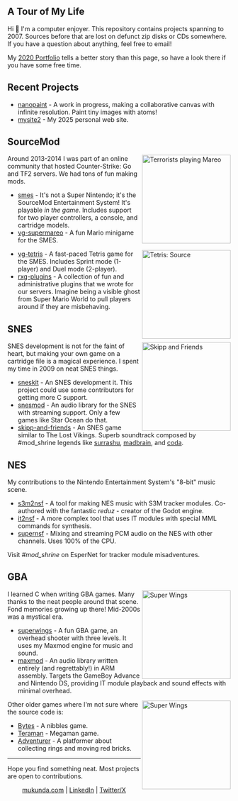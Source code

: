 ## A Tour of My Life

Hi 👋 I'm a computer enjoyer. This repository contains projects spanning to 2007. Sources before that are lost on defunct zip disks or CDs somewhere. If you have a question about anything, feel free to email!

My [2020 Portfolio](https://github.com/mukunda-/portfolio) tells a better story than this page, so have a look there if you have some free time.

## Recent Projects
* [nanopaint](https://github.com/mukunda-/nanopaint) - A work in progress, making a collaborative canvas with infinite resolution. Paint tiny images with atoms!
* [mysite2](https://github.com/mukunda-/mysite2) - My 2025 personal web site.

## SourceMod
<img align="right" width="200" src="https://github.com/user-attachments/assets/bb6a7b47-251a-4550-9b21-6294ca5fb258" alt="Terrorists playing Mareo">
Around 2013-2014 I was part of an online community that hosted Counter-Strike: Go and TF2 servers. We had tons of fun making mods.

* [smes](https://github.com/mukunda-/smes) - It's not a Super Nintendo; it's the SourceMod Entertainment System! It's playable _in the game_. Includes support for two player controllers, a console, and cartridge models.
* [vg-supermareo](https://github.com/mukunda-/vg-supermareo) - A fun Mario minigame for the SMES.

<img align="right" width="200" src="https://github.com/user-attachments/assets/d4cbd4ef-e9e4-478c-9dbf-c020954868cc" alt="Tetris: Source">

* [vg-tetris](https://github.com/mukunda-/vg-tetris) - A fast-paced Tetris game for the SMES. Includes Sprint mode (1-player) and Duel mode (2-player).
* [rxg-plugins](https://github.com/mukunda-/rxg-plugins) - A collection of fun and administrative plugins that we wrote for our servers. Imagine being a visible ghost from Super Mario World to pull players around if they are misbehaving.

## SNES
<img src="https://github.com/user-attachments/assets/8e4a9e0c-574d-42c3-822f-5a192c1e6431" alt="Skipp and Friends" align="right" width="200">

SNES development is not for the faint of heart, but making your own game on a cartridge file is a magical experience. I spent my time in 2009 on neat SNES things.
* [sneskit](https://github.com/mukunda-/sneskit) - An SNES development it. This project could use some contributors for getting more C support.
* [snesmod](https://github.com/mukunda-/snesmod) - An audio library for the SNES with streaming support. Only a few games like Star Ocean do that.
* [skipp-and-friends](https://github.com/mukunda-/skipp-and-friends) - An SNES game similar to The Lost Vikings. Superb soundtrack composed by #mod_shrine legends like [surrashu](https://x.com/surasshu), [madbrain](https://x.com/MrMadbrain), and [coda](https://x.com/codatrigger).

## NES
My contributions to the Nintendo Entertainment System's "8-bit" music scene.
* [s3m2nsf](https://github.com/mukunda-/s3m2nsf) - A tool for making NES music with S3M tracker modules. Co-authored with the fantastic _reduz_ - creator of the Godot engine.
* [it2nsf](https://github.com/mukunda-/it2nsf) - A more complex tool that uses IT modules with special MML commands for synthesis.
* [supernsf](https://github.com/mukunda-/supernsf) - Mixing and streaming PCM audio on the NES with other channels. Uses 100% of the CPU.

Visit _#mod_shrine_ on EsperNet for tracker module misadventures.

## GBA
<img align="right" src="https://github.com/user-attachments/assets/29697b65-1bf6-49ab-ad47-a84a5ef46752" alt="Super Wings" width="200">
I learned C when writing GBA games. Many thanks to the neat people around that scene. Fond memories growing up there! Mid-2000s was a mystical era.

* [superwings](https://github.com/mukunda-/superwings) - A fun GBA game, an overhead shooter with three levels. It uses my Maxmod engine for music and sound.
* [maxmod](https://github.com/devkitPro/maxmod) - An audio library written entirely (and regrettably!) in ARM assembly. Targets the GameBoy Advance and Nintendo DS, providing IT module playback and sound effects with minimal overhead.

<img align="right" src="https://github.com/user-attachments/assets/96d9b35f-0ae8-4600-ac3f-0e611e297cff" alt="Super Wings" width="200">

Other older games where I'm not sure where the source code is:
* [Bytes](https://pdroms.de/files/nintendo-gameboyadvance-gba/bytes) - A nibbles game.
* [Teraman](https://www.gamebrew.org/wiki/Teraman_GBA) - Megaman game.
* [Adventurer](https://mukunda.com/projects.html) - A platformer about collecting rings and moving red bricks.

---
Hope you find something neat. Most projects are open to contributions.

<p align="center"><a href="https://mukunda.com">mukunda.com</a> | <a href="https://linkedin.com/in/mukunda-johnson/">LinkedIn</a> | <a href="https://x.com/_mukunda">Twitter/X</a></p>

